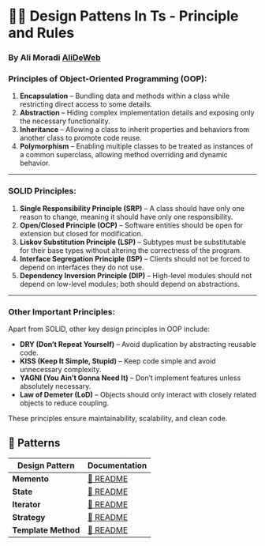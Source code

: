 # 🐦‍🔥 Design Pattens In Ts - Principle and Rules

### By Ali Moradi [AliDeWeb](https://github.com/AliDeWeb)

### Principles of Object-Oriented Programming (OOP):

1. **Encapsulation** – Bundling data and methods within a class while restricting direct access to some details.
2. **Abstraction** – Hiding complex implementation details and exposing only the necessary functionality.
3. **Inheritance** – Allowing a class to inherit properties and behaviors from another class to promote code reuse.
4. **Polymorphism** – Enabling multiple classes to be treated as instances of a common superclass, allowing method overriding and dynamic behavior.

---

### **SOLID Principles:**

1. **Single Responsibility Principle (SRP)** – A class should have only one reason to change, meaning it should have only one responsibility.
2. **Open/Closed Principle (OCP)** – Software entities should be open for extension but closed for modification.
3. **Liskov Substitution Principle (LSP)** – Subtypes must be substitutable for their base types without altering the correctness of the program.
4. **Interface Segregation Principle (ISP)** – Clients should not be forced to depend on interfaces they do not use.
5. **Dependency Inversion Principle (DIP)** – High-level modules should not depend on low-level modules; both should depend on abstractions.

---

### **Other Important Principles:**

Apart from SOLID, other key design principles in OOP include:

- **DRY (Don’t Repeat Yourself)** – Avoid duplication by abstracting reusable code.
- **KISS (Keep It Simple, Stupid)** – Keep code simple and avoid unnecessary complexity.
- **YAGNI (You Ain’t Gonna Need It)** – Don’t implement features unless absolutely necessary.
- **Law of Demeter (LoD)** – Objects should only interact with closely related objects to reduce coupling.

These principles ensure maintainability, scalability, and clean code.

## 📂 Patterns

| Design Pattern      | Documentation                             |
| ------------------- | ----------------------------------------- |
| **Memento**         | [📜 README](01_Memento/README.md)         |
| **State**           | [📜 README](02_State/README.md)           |
| **Iterator**        | [📜 README](03_Iterator/README.md)        |
| **Strategy**        | [📜 README](04_Strategy/README.md)        |
| **Template Method** | [📜 README](05_Template_Method/README.md) |
